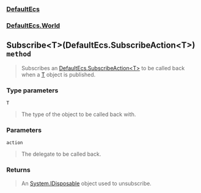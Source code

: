### [DefaultEcs](./DefaultEcs.md 'DefaultEcs')
### [DefaultEcs.World](./DefaultEcs-World.md 'DefaultEcs.World')
## Subscribe&lt;T&gt;(DefaultEcs.SubscribeAction&lt;T&gt;) `method`
>Subscribes an [DefaultEcs.SubscribeAction&lt;T&gt;](./DefaultEcs-SubscribeAction-T-.md 'DefaultEcs.SubscribeAction&lt;T&gt;') to be called back when a [T](#DefaultEcs-World-Subscribe-T-(DefaultEcs-SubscribeAction-T-)-T 'DefaultEcs.World.Subscribe&lt;T&gt;(DefaultEcs.SubscribeAction&lt;T&gt;).T') object is published.
### Type parameters

<a name='DefaultEcs-World-Subscribe-T-(DefaultEcs-SubscribeAction-T-)-T'></a>
`T`
>The type of the object to be called back with.
### Parameters

<a name='DefaultEcs-World-Subscribe-T-(DefaultEcs-SubscribeAction-T-)-action'></a>
`action`
>The delegate to be called back.
### Returns
>An [System.IDisposable](https://docs.microsoft.com/en-us/dotnet/api/System.IDisposable 'System.IDisposable') object used to unsubscribe.
